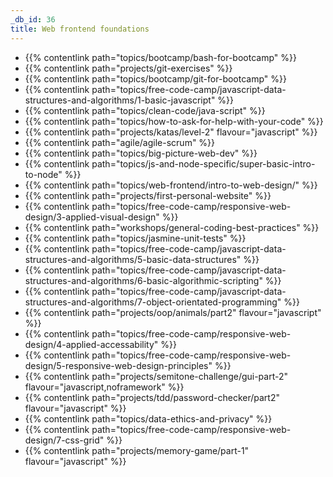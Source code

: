 ```yaml
---
_db_id: 36
title: Web frontend foundations
---
```


- {{% contentlink path="topics/bootcamp/bash-for-bootcamp" %}}
- {{% contentlink path="projects/git-exercises" %}}
- {{% contentlink path="topics/bootcamp/git-for-bootcamp" %}}
- {{% contentlink path="topics/free-code-camp/javascript-data-structures-and-algorithms/1-basic-javascript" %}}
- {{% contentlink path="topics/clean-code/java-script" %}}
- {{% contentlink path="topics/how-to-ask-for-help-with-your-code" %}}
- {{% contentlink path="projects/katas/level-2" flavour="javascript" %}}
- {{% contentlink path="agile/agile-scrum" %}}
- {{% contentlink path="topics/big-picture-web-dev" %}}
- {{% contentlink path="topics/js-and-node-specific/super-basic-intro-to-node" %}}
- {{% contentlink path="topics/web-frontend/intro-to-web-design/" %}}
- {{% contentlink path="projects/first-personal-website" %}}
- {{% contentlink path="topics/free-code-camp/responsive-web-design/3-applied-visual-design" %}}
- {{% contentlink path="workshops/general-coding-best-practices" %}}
- {{% contentlink path="topics/jasmine-unit-tests" %}}
- {{% contentlink path="topics/free-code-camp/javascript-data-structures-and-algorithms/5-basic-data-structures" %}}
- {{% contentlink path="topics/free-code-camp/javascript-data-structures-and-algorithms/6-basic-algorithmic-scripting" %}}
- {{% contentlink path="topics/free-code-camp/javascript-data-structures-and-algorithms/7-object-orientated-programming" %}}
- {{% contentlink path="projects/oop/animals/part2"  flavour="javascript" %}}
- {{% contentlink path="topics/free-code-camp/responsive-web-design/4-applied-accessability" %}}
- {{% contentlink path="topics/free-code-camp/responsive-web-design/5-responsive-web-design-principles" %}}
- {{% contentlink path="projects/semitone-challenge/gui-part-2"  flavour="javascript,noframework" %}}
- {{% contentlink path="projects/tdd/password-checker/part2" flavour="javascript" %}}
- {{% contentlink path="topics/data-ethics-and-privacy" %}}
- {{% contentlink path="topics/free-code-camp/responsive-web-design/7-css-grid" %}}
- {{% contentlink path="projects/memory-game/part-1" flavour="javascript" %}}